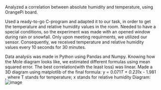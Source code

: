 Analyzed a correlation between absolute humidity and temperature, using OrangePi board.

Used a ready-to-go C-program and adapted it to our task, in order to get the temperature and relative humidity values in the room. Needed to have a special conditions, so the experiment was made with an opened window during rain or snowfall. Only upon meeting requirments, we utilized our sensor. Consequently, we received temperature and relative humidity values every 10 seconds for 30 minutes.

Data analysis was made in Python using Pandas and Numpy. Knowing how the Mole diagram looks like, we estimated different formulas using mean squared error. The best correlation(with the least loss) was linear. Made a 3D diagram using matplotlib of the final formula:
y = 0.071*T + 0.231*x - 1.981               , where T stands for temperature; x stands for relative humidity
Diagram:
![image](https://github.com/user-attachments/assets/33e813a1-61e0-4edc-8ace-afb4fdee3df2)
